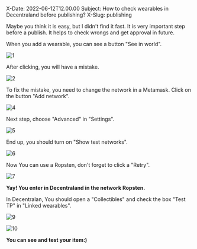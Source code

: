 X-Date: 2022-06-12T12.00.00
 Subject: How to check wearables in Decentraland before publishing?
 X-Slug: publishing

Maybe you think it is easy, but I didn't find it fast. It is very important step before a publish. It helps to check wrongs and get approval in future.

When you add a wearable, you can see a button "See in world". 

![1](https://user-images.githubusercontent.com/91389817/173237372-7165b601-bca8-4224-a04b-d50f4b7ecc8f.png)

After clicking, you will have a mistake.

![2](https://user-images.githubusercontent.com/91389817/173237390-89918bf8-6964-4ee8-9e5d-812e08f049a6.png)

To fix the mistake, you need to change the network in a Metamask. Click on the button "Add network". 

![4](https://user-images.githubusercontent.com/91389817/173237433-6c72aa6b-3267-4b45-821d-aca3cd0836cf.png)

Next step, choose "Advanced" in "Settings". 

![5](https://user-images.githubusercontent.com/91389817/173237452-7a843daf-224f-4c56-8089-70c57c5e7b07.png)

End up, you should turn on "Show test networks". 

![6](https://user-images.githubusercontent.com/91389817/173237468-568c4d60-3785-403b-aee1-07ea42993b92.png)

Now You can use a Ropsten, don't forget to click a "Retry". 

![7](https://user-images.githubusercontent.com/91389817/173237492-0fafb431-84ae-4746-bce6-186db26a1769.png)

**Yay! You enter in Decentraland in the network Ropsten.**

In Decentralan, You should open a "Collectibles" and check the box  "Test TP" in "Linked wearables". 

![9](https://user-images.githubusercontent.com/91389817/173237514-53f4a80e-6a8f-4f1e-a955-1243ff42151b.png)

![10](https://user-images.githubusercontent.com/91389817/173237525-6406ebd3-db94-4437-870b-e2b493d25f32.png)

**You can see and test your item:)**






